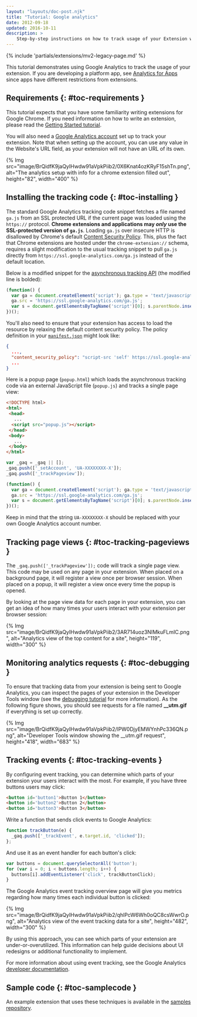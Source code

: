```yaml
---
layout: "layouts/doc-post.njk"
title: "Tutorial: Google analytics"
date: 2012-09-18
updated: 2016-10-11
description: >
    Step-by-step instructions on how to track usage of your Extension with Google Analytics.
---
```


{% include 'partials/extensions/mv2-legacy-page.md' %}

This tutorial demonstrates using Google Analytics to track the usage of your extension. If you are
developing a platform app, see [Analytics for Apps][1] since apps have different restrictions from
extensions.

## Requirements {: #toc-requirements }

This tutorial expects that you have some familiarity writing extensions for Google Chrome. If you
need information on how to write an extension, please read the [Getting Started tutorial][2].

You will also need a [Google Analytics account][3] set up to track your extension. Note that when
setting up the account, you can use any value in the Website's URL field, as your extension will not
have an URL of its own.

{% Img src="image/BrQidfK9jaQyIHwdw91aVpkPiib2/0X6Knat4ozKRyF15shTn.png",
       alt="The analytics setup with info for a chrome extension filled out", height="82", width="400" %}

## Installing the tracking code {: #toc-installing }

The standard Google Analytics tracking code snippet fetches a file named `ga.js` from an SSL
protected URL if the current page was loaded using the `https://` protocol. **Chrome extensions and
applications may _only_ use the SSL-protected version of `ga.js`**. Loading `ga.js` over insecure
HTTP is disallowed by Chrome's default [Content Security Policy][4]. This, plus the fact that Chrome
extensions are hosted under the `chrome-extension://` schema, requires a slight modification to the
usual tracking snippet to pull `ga.js` directly from `https://ssl.google-analytics.com/ga.js`
instead of the default location.

Below is a modified snippet for the [asynchronous tracking API][5] (the modified line is bolded):

```js
(function() {
  var ga = document.createElement('script'); ga.type = 'text/javascript'; ga.async = true;
  ga.src = 'https://ssl.google-analytics.com/ga.js';
  var s = document.getElementsByTagName('script')[0]; s.parentNode.insertBefore(ga, s);
})();
```

You'll also need to ensure that your extension has access to load the resource by relaxing the
default content security policy. The policy definition in your [`manifest.json`][6] might look like:

```json
{
  ...,
  "content_security_policy": "script-src 'self' https://ssl.google-analytics.com; object-src 'self'",
  ...
}
```

Here is a popup page (`popup.html`) which loads the asynchronous tracking code via an external
JavaScript file (`popup.js`) and tracks a single page view:

```html
<!DOCTYPE html>
<html>
 <head>
   ...
  <script src="popup.js"></script>
 </head>
 <body>
   ...
 </body>
</html>
```

```js
var _gaq = _gaq || [];
_gaq.push(['_setAccount', 'UA-XXXXXXXX-X']);
_gaq.push(['_trackPageview']);

(function() {
  var ga = document.createElement('script'); ga.type = 'text/javascript'; ga.async = true;
  ga.src = 'https://ssl.google-analytics.com/ga.js';
  var s = document.getElementsByTagName('script')[0]; s.parentNode.insertBefore(ga, s);
})();
```

Keep in mind that the string `UA-XXXXXXXX-X` should be replaced with your own Google Analytics
account number.

## Tracking page views {: #toc-tracking-pageviews }

The `_gaq.push(['_trackPageview']);` code will track a single page view. This code may be used on
any page in your extension. When placed on a background page, it will register a view once per
browser session. When placed on a popup, it will register a view once every time the popup is
opened.

By looking at the page view data for each page in your extension, you can get an idea of how many
times your users interact with your extension per browser session:

{% Img src="image/BrQidfK9jaQyIHwdw91aVpkPiib2/3AR714uoz3NIMkuFLmIC.png",
       alt="Analytics view of the top content for a site", height="119", width="300" %}

## Monitoring analytics requests {: #toc-debugging }

To ensure that tracking data from your extension is being sent to Google Analytics, you can inspect
the pages of your extension in the Developer Tools window (see the [debugging tutorial][7] for more
information). As the following figure shows, you should see requests for a file named
**\_\_utm.gif** if everything is set up correctly.

{% Img src="image/BrQidfK9jaQyIHwdw91aVpkPiib2/lPW0DjyEMWYnhPc336QN.png",
       alt="Developer Tools window showing the __utm.gif request", height="418", width="683" %}

## Tracking events {: #toc-tracking-events }

By configuring event tracking, you can determine which parts of your extension your users interact
with the most. For example, if you have three buttons users may click:

```html
<button id='button1'>Button 1</button>
<button id='button2'>Button 2</button>
<button id='button3'>Button 3</button>
```

Write a function that sends click events to Google Analytics:

```js
function trackButton(e) {
  _gaq.push(['_trackEvent', e.target.id, 'clicked']);
};
```

And use it as an event handler for each button's click:

```js
var buttons = document.querySelectorAll('button');
for (var i = 0; i < buttons.length; i++) {
  buttons[i].addEventListener('click', trackButtonClick);
}
```

The Google Analytics event tracking overview page will give you metrics regarding how many times
each individual button is clicked:

{% Img src="image/BrQidfK9jaQyIHwdw91aVpkPiib2/qhlPcW6Wh0oQC8csWwrO.png",
       alt="Analytics view of the event tracking data for a site", height="482", width="300" %}

By using this approach, you can see which parts of your extension are under-or-overutilized. This
information can help guide decisions about UI redesigns or additional functionality to implement.

For more information about using event tracking, see the Google Analytics [developer
documentation][8].

## Sample code {: #toc-samplecode }

An example extension that uses these techniques is available in the [samples repository][9].

[1]: /apps/analytics
[2]: /docs/extensions/mv2/getstarted
[3]: http://www.google.com/analytics
[4]: /docs/extensions/mv2/contentSecurityPolicy
[5]: http://code.google.com/apis/analytics/docs/tracking/asyncTracking.html
[6]: /docs/extensions/mv2/tabs
[7]: /docs/extensions/mv2/tut_debugging
[8]: https://developers.google.com/analytics/devguides/collection/gajs/eventTrackerGuide
[9]: https://github.com/GoogleChrome/chrome-extensions-samples/tree/master/tutorials/analytics/
